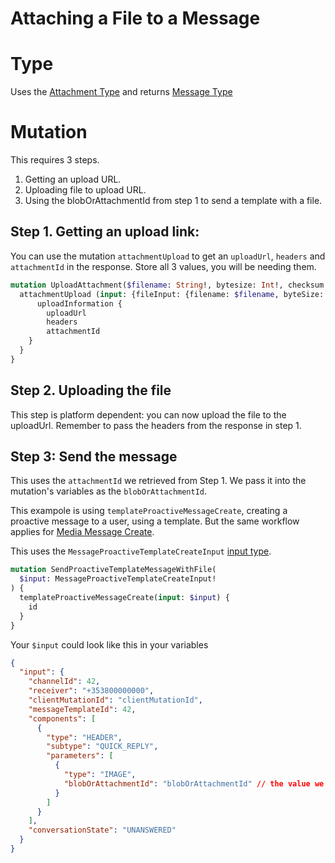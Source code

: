 # Attaching a File to a Message

# Type

Uses the [Attachment Type](https://developers.rasayel.io/types/Attachment) and returns [Message Type](https://developers.rasayel.io/types/Message)

# Mutation

This requires 3 steps.

1. Getting an upload URL.
2. Uploading file to upload URL.
3. Using the blobOrAttachmentId from step 1 to send a template with a file.

## Step 1. Getting an upload link:

You can use the mutation `attachmentUpload` to get an `uploadUrl`, `headers` and `attachmentId` in the response. Store all 3 values, you will be needing them.

```graphql
mutation UploadAttachment($filename: String!, bytesize: Int!, checksum: String!, contentType: String!) {
  attachmentUpload (input: {fileInput: {filename: $filename, byteSize: $bytesize, checksum: $checksum, contentType: $contentType}}) {
      uploadInformation {
        uploadUrl
        headers
        attachmentId
    }
  }
}
```

## Step 2. Uploading the file

This step is platform dependent: you can now upload the file to the uploadUrl. Remember to pass the headers from the response in step 1.

## Step 3: Send the message

This uses the `attachmentId` we retrieved from Step 1. We pass it into the mutation's variables as the `blobOrAttachmentId`.

This exampole is using `templateProactiveMessageCreate`, creating a proactive message to a user, using a template. But the same workflow applies for [Media Message Create](https://developers.rasayel.io/mutations/mediaMessageCreate).

This uses the `MessageProactiveTemplateCreateInput` [input type](https://developers.rasayel.io/types/MessageProactiveTemplateCreateInput).

```graphql
mutation SendProactiveTemplateMessageWithFile(
  $input: MessageProactiveTemplateCreateInput!
) {
  templateProactiveMessageCreate(input: $input) {
    id
  }
}
```

Your `$input` could look like this in your variables

```json
{
  "input": {
    "channelId": 42,
    "receiver": "+353800000000",
    "clientMutationId": "clientMutationId",
    "messageTemplateId": 42,
    "components": [
      {
        "type": "HEADER",
        "subtype": "QUICK_REPLY",
        "parameters": [
          {
            "type": "IMAGE",
            "blobOrAttachmentId": "blobOrAttachmentId" // the value we retrieved from step 1, the attachment ID
          }
        ]
      }
    ],
    "conversationState": "UNANSWERED"
  }
}
```
